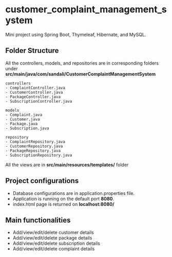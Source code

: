 # customer_complaint_management_system
Mini project using Spring Boot, Thymeleaf, Hibernate, and MySQL. 

## Folder Structure
All the controllers, models, and repositories are in corresponding folders under **src/main/java/com/sandali/CustomerComplaintManagementSystem**

    controllers
    - ComplaintController.java
    - CustomerController.java
    - PackageController.java
    - SubscriptionController.java
  
	models
	- Complaint.java
	- Customer.java
	- Package.java
	- Subscription.java
  
	repository
	- ComplaintRepository.java
	- CustomerRepository.java
	- PackageRepository.java
	- SubscriptionRepository.java

All the views are in **src/main/resources/templates/** folder

## Project configurations
- Database configurations are in application.properties file. 
- Application is running on the default port **8080**.
- index.html page is returned on **localhost:8080/**

## Main functionalities
- Add/view/edit/delete customer details
- Add/view/edit/delete package details
- Add/view/edit/delete subscription details
- Add/view/edit/delete complaint details

